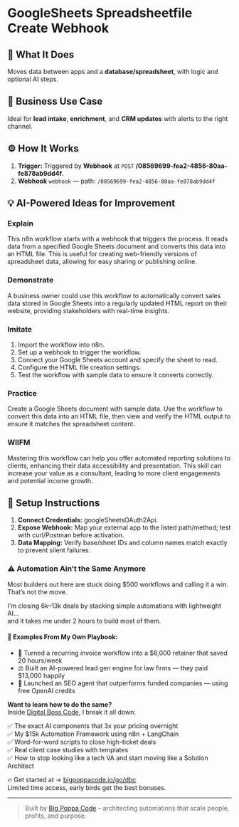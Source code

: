 # GoogleSheets Spreadsheetfile Create Webhook
  ## 🚀 What It Does
  Moves data between apps and a **database/spreadsheet**, with logic and optional AI steps.
  
  ## 💼 Business Use Case
  Ideal for **lead intake**, **enrichment**, and **CRM updates** with alerts to the right channel.
  
  ## ⚙️ How It Works
  1. **Trigger:** Triggered by **Webhook** at `POST` **/08569699-fea2-4856-80aa-fe878ab9dd4f**.
  2. **Webhook** `webhook` — path: `/08569699-fea2-4856-80aa-fe878ab9dd4f`
  
  ## 💡 AI-Powered Ideas for Improvement
  ### Explain
This n8n workflow starts with a webhook that triggers the process. It reads data from a specified Google Sheets document and converts this data into an HTML file. This is useful for creating web-friendly versions of spreadsheet data, allowing for easy sharing or publishing online.

### Demonstrate
A business owner could use this workflow to automatically convert sales data stored in Google Sheets into a regularly updated HTML report on their website, providing stakeholders with real-time insights.

### Imitate
1. Import the workflow into n8n.
2. Set up a webhook to trigger the workflow.
3. Connect your Google Sheets account and specify the sheet to read.
4. Configure the HTML file creation settings.
5. Test the workflow with sample data to ensure it converts correctly.

### Practice
Create a Google Sheets document with sample data. Use the workflow to convert this data into an HTML file, then view and verify the HTML output to ensure it matches the spreadsheet content.

### WIIFM
Mastering this workflow can help you offer automated reporting solutions to clients, enhancing their data accessibility and presentation. This skill can increase your value as a consultant, leading to more client engagements and potential income growth.
  
  ## 🔧 Setup Instructions
  1. **Connect Credentials:** googleSheetsOAuth2Api.
2. **Expose Webhook:** Map your external app to the listed path/method; test with curl/Postman before activation.
3. **Data Mapping:** Verify base/sheet IDs and column names match exactly to prevent silent failures.
  
### ⚠️ Automation Ain’t the Same Anymore

Most builders out here are stuck doing $500 workflows and calling it a win.  
That’s not the move.  

I'm closing $6k–$13k deals by stacking simple automations with lightweight AI...  
and it takes me under 2 hours to build most of them.

#### 🧠 Examples From My Own Playbook:
- 🔁 Turned a recurring invoice workflow into a $6,000 retainer that saved 20 hours/week  
- ⚖️ Built an AI-powered lead gen engine for law firms — they paid $13,000 happily  
- 🚀 Launched an SEO agent that outperforms funded companies — using free OpenAI credits  

**Want to learn how to do the same?**  
Inside [Digital Boss Code](https://bigpoppacode.io/go/dbc), I break it all down:

✅ The exact AI components that 3x your pricing overnight  
✅ My $15k Automation Framework using n8n + LangChain  
✅ Word-for-word scripts to close high-ticket deals  
✅ Real client case studies with templates  
✅ How to stop looking like a tech VA and start moving like a Solution Architect  

🔥 Get started at → [bigpoppacode.io/go/dbc](https://bigpoppacode.io/go/dbc)  
Limited time access, early birds get the best bonuses.

---
> Built by [Big Poppa Code](https://bigpoppacode.io) – architecting automations that scale people, profits, and purpose.
  